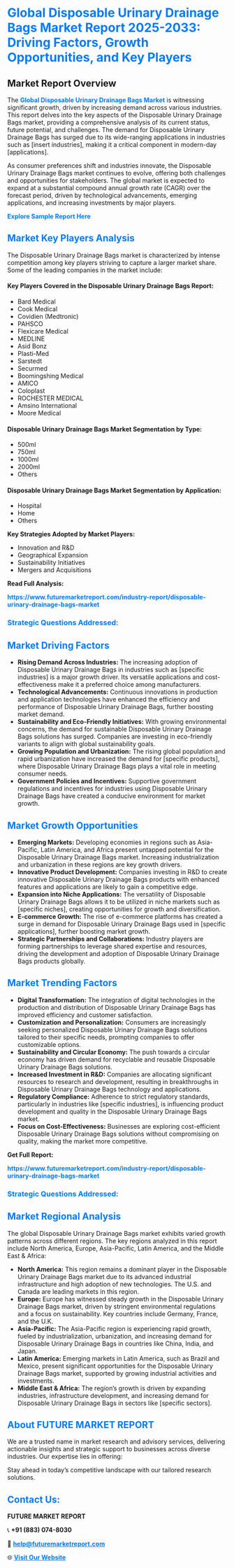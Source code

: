 <h1 style="color: #007BFF;">Global Disposable Urinary Drainage Bags Market Report 2025-2033: Driving Factors, Growth Opportunities, and Key Players</h1>

<section id="overview">
<h2>Market Report Overview</h2>
<p>The <a href="https://www.futuremarketreport.com/industry-report/disposable-urinary-drainage-bags-market" style="color: #007BFF; text-decoration: none;"><strong>Global Disposable Urinary Drainage Bags Market</strong></a> is witnessing significant growth, driven by increasing demand across various industries. This report delves into the key aspects of the Disposable Urinary Drainage Bags market, providing a comprehensive analysis of its current status, future potential, and challenges. The demand for Disposable Urinary Drainage Bags has surged due to its wide-ranging applications in industries such as [insert industries], making it a critical component in modern-day [applications].</p>
<p>As consumer preferences shift and industries innovate, the Disposable Urinary Drainage Bags market continues to evolve, offering both challenges and opportunities for stakeholders. The global market is expected to expand at a substantial compound annual growth rate (CAGR) over the forecast period, driven by technological advancements, emerging applications, and increasing investments by major players.</p>
</section>

<section id="overview">
<p><a href="https://www.futuremarketreport.com/request-sample/reportId=57808" style="color: #007BFF; text-decoration: none;"><strong>Explore Sample Report Here</strong></a></p>
</section>

<section id="key-players">
<h2 style="color: #007BFF;">Market Key Players Analysis</h2>
<p>The Disposable Urinary Drainage Bags market is characterized by intense competition among key players striving to capture a larger market share. Some of the leading companies in the market include:</p>
<h4>Key Players Covered in the Disposable Urinary Drainage Bags Report:</h4>
<ul><li>Bard Medical</li><li>Cook Medical</li><li>Covidien (Medtronic)</li><li>PAHSCO</li><li>Flexicare Medical</li><li>MEDLINE</li><li>Asid Bonz</li><li>Plasti-Med</li><li>Sarstedt</li><li>Securmed</li><li>Boomingshing Medical</li><li>AMICO</li><li>Coloplast</li><li>ROCHESTER MEDICAL</li><li>Amsino International</li><li>Moore Medical</li></ul>
<h4>Disposable Urinary Drainage Bags Market Segmentation by Type:</h4>
<ul><li>500ml</li><li>750ml</li><li>1000ml</li><li>2000ml</li><li>Others</li></ul>

<h4>Disposable Urinary Drainage Bags Market Segmentation by Application:</h4>
<ul><li>Hospital</li><li>Home</li><li>Others</li></ul>
<p><strong>Key Strategies Adopted by Market Players:</strong></p>
<ul>
<li>Innovation and R&D</li>
<li>Geographical Expansion</li>
<li>Sustainability Initiatives</li>
<li>Mergers and Acquisitions</li>
</ul>
</section>

<section>
<p><strong>Read Full Analysis: </strong></p><a href="https://www.futuremarketreport.com/industry-report/disposable-urinary-drainage-bags-market" style="color: #007BFF; text-decoration: none;"><strong>https://www.futuremarketreport.com/industry-report/disposable-urinary-drainage-bags-market</strong></a>
<h3 style="color: #007BFF;">Strategic Questions Addressed:</h3>
</section>

<section id="driving-factors">
<h2 style="color: #007BFF;">Market Driving Factors</h2>
<ul>
<li><strong>Rising Demand Across Industries:</strong> The increasing adoption of Disposable Urinary Drainage Bags in industries such as [specific industries] is a major growth driver. Its versatile applications and cost-effectiveness make it a preferred choice among manufacturers.</li>
<li><strong>Technological Advancements:</strong> Continuous innovations in production and application technologies have enhanced the efficiency and performance of Disposable Urinary Drainage Bags, further boosting market demand.</li>
<li><strong>Sustainability and Eco-Friendly Initiatives:</strong> With growing environmental concerns, the demand for sustainable Disposable Urinary Drainage Bags solutions has surged. Companies are investing in eco-friendly variants to align with global sustainability goals.</li>
<li><strong>Growing Population and Urbanization:</strong> The rising global population and rapid urbanization have increased the demand for [specific products], where Disposable Urinary Drainage Bags plays a vital role in meeting consumer needs.</li>
<li><strong>Government Policies and Incentives:</strong> Supportive government regulations and incentives for industries using Disposable Urinary Drainage Bags have created a conducive environment for market growth.</li>
</ul>
</section>

<section id="growth-opportunities">
<h2 style="color: #007BFF;">Market Growth Opportunities</h2>
<ul>
<li><strong>Emerging Markets:</strong> Developing economies in regions such as Asia-Pacific, Latin America, and Africa present untapped potential for the Disposable Urinary Drainage Bags market. Increasing industrialization and urbanization in these regions are key growth drivers.</li>
<li><strong>Innovative Product Development:</strong> Companies investing in R&D to create innovative Disposable Urinary Drainage Bags products with enhanced features and applications are likely to gain a competitive edge.</li>
<li><strong>Expansion into Niche Applications:</strong> The versatility of Disposable Urinary Drainage Bags allows it to be utilized in niche markets such as [specific niches], creating opportunities for growth and diversification.</li>
<li><strong>E-commerce Growth:</strong> The rise of e-commerce platforms has created a surge in demand for Disposable Urinary Drainage Bags used in [specific applications], further boosting market growth.</li>
<li><strong>Strategic Partnerships and Collaborations:</strong> Industry players are forming partnerships to leverage shared expertise and resources, driving the development and adoption of Disposable Urinary Drainage Bags products globally.</li>
</ul>
</section>

<section id="trending-factors">
<h2 style="color: #007BFF;">Market Trending Factors</h2>
<ul>
<li><strong>Digital Transformation:</strong> The integration of digital technologies in the production and distribution of Disposable Urinary Drainage Bags has improved efficiency and customer satisfaction.</li>
<li><strong>Customization and Personalization:</strong> Consumers are increasingly seeking personalized Disposable Urinary Drainage Bags solutions tailored to their specific needs, prompting companies to offer customizable options.</li>
<li><strong>Sustainability and Circular Economy:</strong> The push towards a circular economy has driven demand for recyclable and reusable Disposable Urinary Drainage Bags solutions.</li>
<li><strong>Increased Investment in R&D:</strong> Companies are allocating significant resources to research and development, resulting in breakthroughs in Disposable Urinary Drainage Bags technology and applications.</li>
<li><strong>Regulatory Compliance:</strong> Adherence to strict regulatory standards, particularly in industries like [specific industries], is influencing product development and quality in the Disposable Urinary Drainage Bags market.</li>
<li><strong>Focus on Cost-Effectiveness:</strong> Businesses are exploring cost-efficient Disposable Urinary Drainage Bags solutions without compromising on quality, making the market more competitive.</li>
</ul>
</section>

<section>
<p><strong>Get Full Report: </strong></p><a href="https://www.futuremarketreport.com/industry-report/disposable-urinary-drainage-bags-market" style="color: #007BFF; text-decoration: none;"><strong>https://www.futuremarketreport.com/industry-report/disposable-urinary-drainage-bags-market</strong></a>
<h3 style="color: #007BFF;">Strategic Questions Addressed:</h3>
</section>


<section id="regional-analysis">
<h2 style="color: #007BFF;">Market Regional Analysis</h2>
<p>The global Disposable Urinary Drainage Bags market exhibits varied growth patterns across different regions. The key regions analyzed in this report include North America, Europe, Asia-Pacific, Latin America, and the Middle East & Africa:</p>
<ul>
<li><strong>North America:</strong> This region remains a dominant player in the Disposable Urinary Drainage Bags market due to its advanced industrial infrastructure and high adoption of new technologies. The U.S. and Canada are leading markets in this region.</li>
<li><strong>Europe:</strong> Europe has witnessed steady growth in the Disposable Urinary Drainage Bags market, driven by stringent environmental regulations and a focus on sustainability. Key countries include Germany, France, and the U.K.</li>
<li><strong>Asia-Pacific:</strong> The Asia-Pacific region is experiencing rapid growth, fueled by industrialization, urbanization, and increasing demand for Disposable Urinary Drainage Bags in countries like China, India, and Japan.</li>
<li><strong>Latin America:</strong> Emerging markets in Latin America, such as Brazil and Mexico, present significant opportunities for the Disposable Urinary Drainage Bags market, supported by growing industrial activities and investments.</li>
<li><strong>Middle East & Africa:</strong> The region’s growth is driven by expanding industries, infrastructure development, and increasing demand for Disposable Urinary Drainage Bags in sectors like [specific sectors].</li>
</ul>
</section>

<footer>
<h2 style="color: #007BFF;">About FUTURE MARKET REPORT</h2>
<p>We are a trusted name in market research and advisory services, delivering actionable insights and strategic support to businesses across diverse industries. Our expertise lies in offering:</p>

<p>Stay ahead in today’s competitive landscape with our tailored research solutions.</p>

<h2 style="color: #007BFF;">Contact Us:</h2>
<p><strong>FUTURE MARKET REPORT</strong></p>
<p>📞 <strong>+91 (883) 074-8030</strong></p>
<p>📧 <strong><a href="mailto:help@futuremarketreport.com" style="color: #007BFF;">help@futuremarketreport.com</a></strong></p>
<p>🌐 <strong><a href="https://www.futuremarketreport.com/" style="color: #007BFF;">Visit Our Website</a></strong></p>
</footer>
